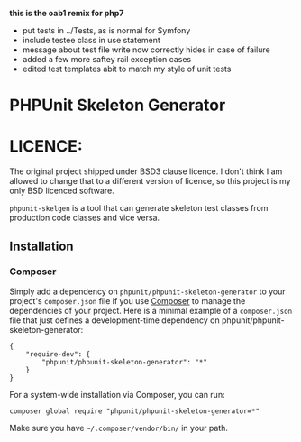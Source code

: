 **this is the oab1 remix for php7**
* put tests in ../Tests, as is normal for Symfony
* include testee class in use statement
* message about test file write now correctly hides in case of failure
* added a few more saftey rail exception cases
* edited test templates abit to match my style of unit tests

# PHPUnit Skeleton Generator

# LICENCE: 
The original project shipped under BSD3 clause licence.  I don't think I am allowed to change that to a different version of licence, so this project is my only BSD licenced software.

`phpunit-skelgen` is a tool that can generate skeleton test classes from production code classes and vice versa.

## Installation

### Composer

Simply add a dependency on `phpunit/phpunit-skeleton-generator` to your project's `composer.json` file if you use [Composer](http://getcomposer.org/) to manage the dependencies of your project. Here is a minimal example of a `composer.json` file that just defines a development-time dependency on phpunit/phpunit-skeleton-generator:

    {
        "require-dev": {
            "phpunit/phpunit-skeleton-generator": "*"
        }
    }

For a system-wide installation via Composer, you can run:

    composer global require "phpunit/phpunit-skeleton-generator=*"

Make sure you have `~/.composer/vendor/bin/` in your path.

